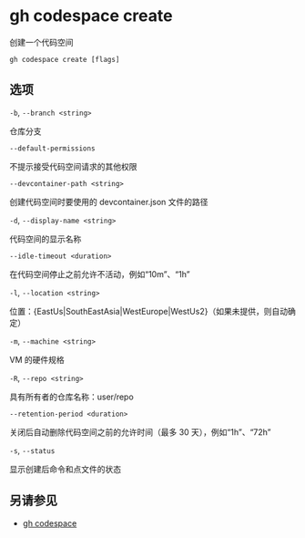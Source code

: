 # gh codespace create

创建一个代码空间

```
gh codespace create [flags]
```

## 选项

`-b`, `--branch <string>`

仓库分支

`--default-permissions`

不提示接受代码空间请求的其他权限

`--devcontainer-path <string>`

创建代码空间时要使用的 devcontainer.json 文件的路径

`-d`, `--display-name <string>`

代码空间的显示名称

`--idle-timeout <duration>`

在代码空间停止之前允许不活动，例如“10m”、“1h”

`-l`, `--location <string>`

位置：{EastUs|SouthEastAsia|WestEurope|WestUs2}（如果未提供，则自动确定）

`-m`, `--machine <string>`

VM 的硬件规格

`-R`, `--repo <string>`

具有所有者的仓库名称：user/repo

`--retention-period <duration>`

关闭后自动删除代码空间之前的允许时间（最多 30 天），例如“1h”、“72h”

`-s`, `--status`

显示创建后命令和点文件的状态

## 另请参见

- [gh codespace](/gh_codespace)
